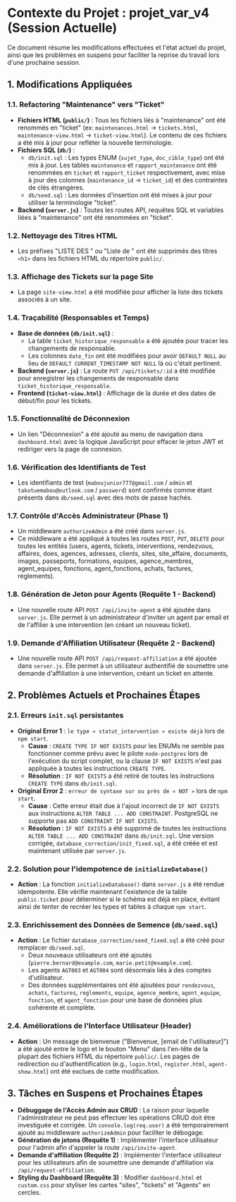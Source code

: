 # Contexte du Projet : projet_var_v4 (Session Actuelle)

Ce document résume les modifications effectuées et l'état actuel du projet, ainsi que les problèmes en suspens pour faciliter la reprise du travail lors d'une prochaine session.

## 1. Modifications Appliquées

### 1.1. Refactoring "Maintenance" vers "Ticket"
*   **Fichiers HTML (`public/`)** : Tous les fichiers liés à "maintenance" ont été renommés en "ticket" (ex: `maintenances.html` -> `tickets.html`, `maintenance-view.html` -> `ticket-view.html`). Le contenu de ces fichiers a été mis à jour pour refléter la nouvelle terminologie.
*   **Fichiers SQL (`db/`)** :
    *   `db/init.sql` : Les types ENUM (`sujet_type`, `doc_cible_type`) ont été mis à jour. Les tables `maintenance` et `rapport_maintenance` ont été renommées en `ticket` et `rapport_ticket` respectivement, avec mise à jour des colonnes (`maintenance_id` -> `ticket_id`) et des contraintes de clés étrangères.
    *   `db/seed.sql` : Les données d'insertion ont été mises à jour pour utiliser la terminologie "ticket".
*   **Backend (`server.js`)** : Toutes les routes API, requêtes SQL et variables liées à "maintenance" ont été renommées en "ticket".

### 1.2. Nettoyage des Titres HTML
*   Les préfixes "LISTE DES " ou "Liste de " ont été supprimés des titres `<h1>` dans les fichiers HTML du répertoire `public/`.

### 1.3. Affichage des Tickets sur la page Site
*   La page `site-view.html` a été modifiée pour afficher la liste des tickets associés à un site.

### 1.4. Traçabilité (Responsables et Temps)
*   **Base de données (`db/init.sql`)** :
    *   La table `ticket_historique_responsable` a été ajoutée pour tracer les changements de responsable.
    *   Les colonnes `date_fin` ont été modifiées pour avoir `DEFAULT NULL` au lieu de `DEFAULT CURRENT_TIMESTAMP NOT NULL` là où c'était pertinent.
*   **Backend (`server.js`)** : La route `PUT /api/tickets/:id` a été modifiée pour enregistrer les changements de responsable dans `ticket_historique_responsable`.
*   **Frontend (`ticket-view.html`)** : Affichage de la durée et des dates de début/fin pour les tickets.

### 1.5. Fonctionnalité de Déconnexion
*   Un lien "Déconnexion" a été ajouté au menu de navigation dans `dashboard.html` avec la logique JavaScript pour effacer le jeton JWT et rediriger vers la page de connexion.

### 1.6. Vérification des Identifiants de Test
*   Les identifiants de test (`maboujunior777@gmail.com` / `admin` et `takotuemabou@outlook.com` / `password`) sont confirmés comme étant présents dans `db/seed.sql` avec des mots de passe hachés.

### 1.7. Contrôle d'Accès Administrateur (Phase 1)
*   Un middleware `authorizeAdmin` a été créé dans `server.js`.
*   Ce middleware a été appliqué à toutes les routes `POST`, `PUT`, `DELETE` pour toutes les entités (users, agents, tickets, interventions, rendezvous, affaires, does, agences, adresses, clients, sites, site_affaire, documents, images, passeports, formations, equipes, agence_membres, agent_equipes, fonctions, agent_fonctions, achats, factures, reglements).

### 1.8. Génération de Jeton pour Agents (Requête 1 - Backend)
*   Une nouvelle route API `POST /api/invite-agent` a été ajoutée dans `server.js`. Elle permet à un administrateur d'inviter un agent par email et de l'affilier à une intervention (en créant un nouveau ticket).

### 1.9. Demande d'Affiliation Utilisateur (Requête 2 - Backend)
*   Une nouvelle route API `POST /api/request-affiliation` a été ajoutée dans `server.js`. Elle permet à un utilisateur authentifié de soumettre une demande d'affiliation à une intervention, créant un ticket en attente.

## 2. Problèmes Actuels et Prochaines Étapes

### 2.1. Erreurs `init.sql` persistantes
*   **Original Error 1** : `le type « statut_intervention » existe déjà` lors de `npm start`.
    *   **Cause** : `CREATE TYPE IF NOT EXISTS` pour les ENUMs ne semble pas fonctionner comme prévu avec le pilote `node-postgres` lors de l'exécution du script complet, ou la clause `IF NOT EXISTS` n'est pas appliquée à toutes les instructions `CREATE TYPE`.
    *   **Résolution** : `IF NOT EXISTS` a été retiré de toutes les instructions `CREATE TYPE` dans `db/init.sql`.
*   **Original Error 2** : `erreur de syntaxe sur ou près de « NOT »` lors de `npm start`.
    *   **Cause** : Cette erreur était due à l'ajout incorrect de `IF NOT EXISTS` aux instructions `ALTER TABLE ... ADD CONSTRAINT`. PostgreSQL ne supporte pas `ADD CONSTRAINT IF NOT EXISTS`.
    *   **Résolution** : `IF NOT EXISTS` a été supprimé de toutes les instructions `ALTER TABLE ... ADD CONSTRAINT` dans `db/init.sql`. Une version corrigée, `database_correction/init_fixed.sql`, a été créée et est maintenant utilisée par `server.js`.

### 2.2. Solution pour l'idempotence de `initializeDatabase()`
*   **Action** : La fonction `initializeDatabase()` dans `server.js` a été rendue idempotente. Elle vérifie maintenant l'existence de la table `public.ticket` pour déterminer si le schéma est déjà en place, évitant ainsi de tenter de recréer les types et tables à chaque `npm start`.

### 2.3. Enrichissement des Données de Semence (`db/seed.sql`)
*   **Action** : Le fichier `database_correction/seed_fixed.sql` a été créé pour remplacer `db/seed.sql`.
    *   Deux nouveaux utilisateurs ont été ajoutés (`pierre.bernard@example.com`, `marie.petit@example.com`).
    *   Les agents `AGT003` et `AGT004` sont désormais liés à des comptes d'utilisateur.
    *   Des données supplémentaires ont été ajoutées pour `rendezvous`, `achats`, `factures`, `reglements`, `equipe`, `agence_membre`, `agent_equipe`, `fonction`, et `agent_fonction` pour une base de données plus cohérente et complète.

### 2.4. Améliorations de l'Interface Utilisateur (Header)
*   **Action** : Un message de bienvenue ("Bienvenue, [email de l'utilisateur]") a été ajouté entre le logo et le bouton "Menu" dans l'en-tête de la plupart des fichiers HTML du répertoire `public/`. Les pages de redirection ou d'authentification (e.g., `login.html`, `register.html`, `agent-show.html`) ont été exclues de cette modification.

## 3. Tâches en Suspens et Prochaines Étapes

*   **Débuggage de l'Accès Admin aux CRUD** : La raison pour laquelle l'administrateur ne peut pas effectuer les opérations CRUD doit être investiguée et corrigée. Un `console.log(req.user)` a été temporairement ajouté au middleware `authorizeAdmin` pour faciliter le débogage.
*   **Génération de jetons (Requête 1)** : Implémenter l'interface utilisateur pour l'admin afin d'appeler la route `/api/invite-agent`.
*   **Demande d'affiliation (Requête 2)** : Implémenter l'interface utilisateur pour les utilisateurs afin de soumettre une demande d'affiliation via `/api/request-affiliation`.
*   **Styling du Dashboard (Requête 3)** : Modifier `dashboard.html` et `custom.css` pour styliser les cartes "sites", "tickets" et "Agents" en cercles.